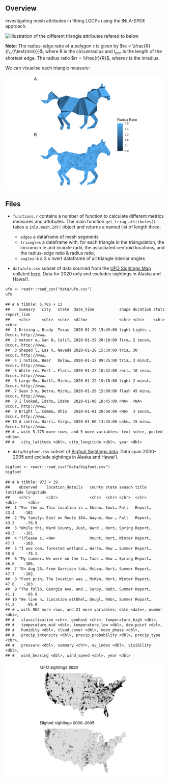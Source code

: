 ## Overview

Investigating mesh attributes in fitting LGCPs using the INLA-SPDE
approach.

![Illustration of the different triangle attributes refered to
below](README_files/figure-markdown_strict/triang_properties-1.png)

**Note**: The radius-edge ratio of a polygon *τ* is given by
$re = \\frac{R}{l\_{\\text{min}}}$, where R is the circumradius and
*l*<sub>min</sub> is the length of the shortest edge. The radius ratio
$rr = \\frac{r}{R}$, where *r* is the inradius.

We can visualise each triangle measure:

![](README_files/figure-markdown_strict/hores__re-1.png)

## Files

-   `functions.r` contains a number of function to calculate different
    metrics measures and attributes. The main function
    `get_triag_attributes()` takes a `inla.mesh.2d()` object and returns
    a named list of length three:

    -   `edges` a dataframe of mesh segments  
    -   `triangles` a dataframe with, for each triangle in the
        triangulation, the circumcircle and incircle radii, the
        associated centroid locations, and the radius-edge ratio &
        radius ratio,
    -   `angles` is a 3 x nvert dataframe of all triangle interior
        angles

-   `data/ufo.csv` subset of data sourced from the [UFO Sightings
    Map](https://www.arcgis.com/apps/webappviewer/index.html?id=ddda71d5211f47e782b12f3f8d06246e)
    collated [here](https://data.world/timothyrenner/ufo-sightings#).
    Data for 2020 only and excludes sightings in Alaska and Hawaiʻi.

<!-- -->

    ufo <- readr::read_csv("data/ufo.csv")
    ufo

    ## # A tibble: 5,785 × 13
    ##    summary   city   state  date_time           shape duration stats  report_link
    ##    <chr>     <chr>  <chr>  <dttm>              <chr> <chr>    <chr>  <chr>      
    ##  1 Driving … Brady  Texas  2020-01-29 19:45:00 light Lights … Occur… http://www…
    ##  2 meteor o… San D… Calif… 2020-01-29 20:10:00 fire… 2 secon… Occur… http://www…
    ##  3 Shaped l… Las V… Nevada 2020-01-28 15:30:00 tria… 30       Occur… http://www…
    ##  4 I notice… Bear   Delaw… 2020-01-22 09:35:00 tria… 3 minut… Occur… http://www…
    ##  5 White re… Port … Flori… 2020-01-22 10:32:00 rect… 10 seco… Occur… http://www…
    ##  6 Large Mo… Battl… Michi… 2020-01-22 19:18:00 light 2 minut… Occur… http://www…
    ##  7 Seen 3 m… Detro… Michi… 2020-01-20 15:00:00 flash 45 minu… Occur… http://www…
    ##  8 I looked… Idaho… Idaho  2020-01-06 18:45:00 <NA>  <NA>     Occur… http://www…
    ##  9 Bright l… Comme… Ohio   2020-01-01 20:08:00 <NA>  3 secon… Occur… http://www…
    ## 10 A contra… Harri… Virgi… 2020-01-06 13:45:00 unkn… 15 minu… Occur… http://www…
    ## # … with 5,775 more rows, and 5 more variables: text <chr>, posted <dttm>,
    ## #   city_latitude <dbl>, city_longitude <dbl>, year <dbl>

-   `data/bigfoot.csv` subset of [Bigfoot Sightings
    data](https://data.world/timothyrenner/bfro-sightings-data). Data
    span 2000–2005 and exclude sightings in Alaska and Hawaiʻi.

<!-- -->

    bigfoot <- readr::read_csv("data/bigfoot.csv")
    bigfoot

    ## # A tibble: 972 × 29
    ##    observed    location_details   county state season title   latitude longitude
    ##    <chr>       <chr>              <chr>  <chr> <chr>  <chr>      <dbl>     <dbl>
    ##  1 "For the p… This location is … Shann… Sout… Fall   Report…     43.4    -102. 
    ##  2 "My family… East on Route 104… Wayne… New … Fall   Report…     43.3     -76.9
    ##  3 "While thi… Ward County, Just… Ward … Nort… Spring Report…     48.3    -101. 
    ##  4 "(Please s… <NA>               Mount… Nort… Winter Report…     47.7    -103. 
    ##  5 "I was com… forested wetland … Warre… New … Summer Report…     40.8     -75.1
    ##  6 "My summer… We were on the tr… Taos … New … Spring Report…     36.6    -105. 
    ##  7 "On Aug 26… From Garrison tak… McLea… Nort… Summer Report…     47.7    -102. 
    ##  8 "Foot prin… The location was … McKen… Nort… Winter Report…     47.6    -103. 
    ##  9 "The follo… Georgia Ave. and … Sarpy… Nebr… Summer Report…     41.1     -95.9
    ## 10 "We live n… (Location withhel… Dougl… Nebr… Summer Report…     41.2     -95.9
    ## # … with 962 more rows, and 21 more variables: date <date>, number <dbl>,
    ## #   classification <chr>, geohash <chr>, temperature_high <dbl>,
    ## #   temperature_mid <dbl>, temperature_low <dbl>, dew_point <dbl>,
    ## #   humidity <dbl>, cloud_cover <dbl>, moon_phase <dbl>,
    ## #   precip_intensity <dbl>, precip_probability <dbl>, precip_type <chr>,
    ## #   pressure <dbl>, summary <chr>, uv_index <dbl>, visibility <dbl>,
    ## #   wind_bearing <dbl>, wind_speed <dbl>, year <dbl>

![](README_files/figure-markdown_strict/plots-1.png)
